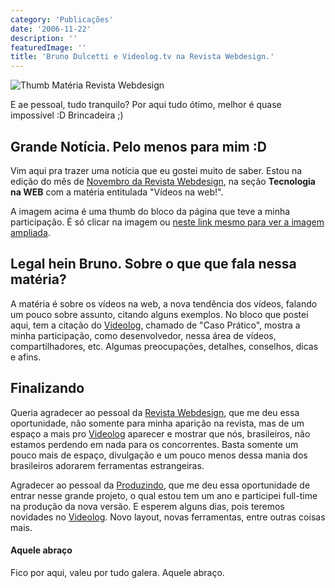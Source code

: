 ```yaml
---
category: 'Publicações'
date: '2006-11-22'
description: ''
featuredImage: ''
title: 'Bruno Dulcetti e Videolog.tv na Revista Webdesign.'
---
```


![Thumb Matéria Revista Webdesign](/assets/images/posts/303512813_49ce343445_o.jpg)

E ae pessoal, tudo tranquilo? Por aqui tudo ótimo, melhor é quase impossível :D Brincadeira ;)

## Grande Notícia. Pelo menos para mim :D

Vim aqui pra trazer uma notícia que eu gostei muito de saber. Estou na edição do mês de [Novembro da Revista Webdesign](http://www.revistawebdesign.com.br/), na seção **Tecnologia na WEB** com a matéria entitulada "Vídeos na web!".

A imagem acima é uma thumb do bloco da página que teve a minha participação. É só clicar na imagem ou [neste link mesmo para ver a imagem ampliada](http://www.flickr.com/photos/57613252@N00/303512813/in/photostream/ 'Ver a foto ampliada').

## Legal hein Bruno. Sobre o que que fala nessa matéria?

A matéria é sobre os vídeos na web, a nova tendência dos vídeos, falando um pouco sobre assunto, citando alguns exemplos. No bloco que postei aqui, tem a citação do [Videolog](http://www.videolog.tv), chamado de "Caso Prático", mostra a minha participação, como desenvolvedor, nessa área de vídeos, compartilhadores, etc. Algumas preocupações, detalhes, conselhos, dicas e afins.

## Finalizando

Queria agradecer ao pessoal da [Revista Webdesign](http://www.revistawebdesign.com.br/), que me deu essa oportunidade, não somente para minha aparição na revista, mas de um espaço a mais pro [Videolog](http://www.videolog.tv) aparecer e mostrar que nós, brasileiros, não estamos perdendo em nada para os concorrentes. Basta somente um pouco mais de espaço, divulgação e um pouco menos dessa mania dos brasileiros adorarem ferramentas estrangeiras.

Agradecer ao pessoal da [Produzindo](http://www.produzindo.com.br/), que me deu essa oportunidade de entrar nesse grande projeto, o qual estou tem um ano e participei full-time na produção da nova versão. E esperem alguns dias, pois teremos novidades no [Videolog](http://www.videolog.tv). Novo layout, novas ferramentas, entre outras coisas mais.

#### Aquele abraço

Fico por aqui, valeu por tudo galera. Aquele abraço.
